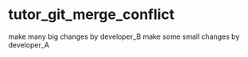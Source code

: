 # tutor_git_merge_conflict
make many big changes by developer_B
make some small changes by developer_A
